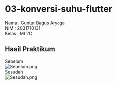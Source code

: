 # 03-konversi-suhu-flutter

Nama : Guntur Bagus Aryoga <br>
NIM : 2031710131 <br>
Kelas : MI 2C<br>

## Hasil Praktikum

Sebelum<br>
![Sebelum.png](assets/img/Sebelum.png) <br>
Sesudah<br>
![Sesudah.png](assets/img/Sesudah.png)

